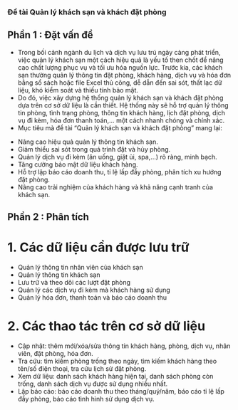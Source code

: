 ### Đề tài Quản lý khách sạn và khách đặt phòng
## Phần 1 : Đặt vấn đề
- Trong bối cảnh ngành du lịch và dịch vụ lưu trú ngày càng phát triển, việc quản lý khách sạn một cách hiệu quả là yếu tố then chốt để nâng cao chất lượng phục vụ và tối ưu hóa nguồn lực. Trước kia, các khách sạn thường quản lý thông tin đặt phòng, khách hàng, dịch vụ và hóa đơn bằng sổ sách hoặc file Excel thủ công, dễ dẫn đến sai sót, thất lạc dữ liệu, khó kiểm soát và thiếu tính bảo mật.
- Do đó, việc xây dựng hệ thống quản lý khách sạn và khách đặt phòng dựa trên cơ sở dữ liệu là cần thiết. Hệ thống này sẽ hỗ trợ quản lý thông tin phòng, tình trạng phòng, thông tin khách hàng, lịch đặt phòng, dịch vụ đi kèm, hóa đơn thanh toán,… một cách nhanh chóng và chính xác.
- Mục tiêu mà đề tài “Quản lý khách sạn và khách đặt phòng” mang lại:
+ Nâng cao hiệu quả quản lý thông tin khách sạn.
+ Giảm thiểu sai sót trong quá trình đặt và hủy phòng.
+ Quản lý dịch vụ đi kèm (ăn uống, giặt ủi, spa,…) rõ ràng, minh bạch.
+ Tăng cường bảo mật dữ liệu khách hàng.
+ Hỗ trợ lập báo cáo doanh thu, tỉ lệ lấp đầy phòng, phân tích xu hướng đặt phòng.
+ Nâng cao trải nghiệm của khách hàng và khả năng cạnh tranh của khách sạn.
## Phần 2 : Phân tích
# 1. Các dữ liệu cần được lưu trữ
- Quản lý thông tin nhân viên của khách sạn
- Quản lý thông tin khách sạn
- Lưu trữ và theo dõi các lượt đặt phòng
- Quản lý các dịch vụ đi kèm mà khách hàng sử dụng
- Quản lý hóa đơn, thanh toán và báo cáo doanh thu
# 2. Các thao tác trên cơ sở dữ liệu
- Cập nhật: thêm mới/xóa/sửa thông tin khách hàng, phòng, dịch vụ, nhân viên, đặt phòng, hóa đơn.
- Tra cứu: tìm kiếm phòng trống theo ngày, tìm kiếm khách hàng theo tên/số điện thoại, tra cứu lịch sử đặt phòng.
- Xem dữ liệu: danh sách khách hàng hiện tại, danh sách phòng còn trống, danh sách dịch vụ được sử dụng nhiều nhất.
- Lập báo cáo: báo cáo doanh thu theo tháng/quý/năm, báo cáo tỉ lệ lấp đầy phòng, báo cáo tình hình sử dụng dịch vụ.
